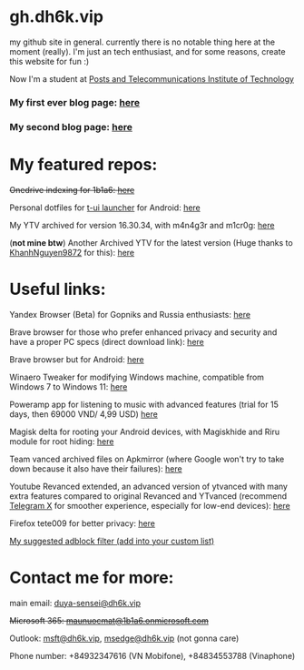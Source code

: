 # gh.dh6k.vip
my github site in general.
currently there is no notable thing here at the moment (really).
I'm just an tech enthusiast, and for some reasons, create this website for fun :)

Now I'm a student at [Posts and Telecommunications Institute of Technology](https://portal.ptit.edu.vn/eng/)

### My first ever blog page: [here](https://dh6k.blogspot.com)
### My second blog page: [here](https://dh6k.hashnode.dev)
# My featured repos:
~~Onedrive indexing for 1b1a6: [here](https://duyladuykk.github.io/FODI/front-end/)~~

Personal dotfiles for [t-ui launcher](https://play.google.com/store/apps/details?id=ohi.andre.consolelauncher) for Android: [here](https://dh6k.github.io/t-ui-dotfiles/)

My YTV archived for version 16.30.34, with m4n4g3r and m1cr0g: [here](https://github.com/dh6k/432490279788313560182459438453/releases/)

(**not mine btw**) Another Archived YTV for the latest version (Huge thanks to [KhanhNguyen9872](https://github.com/khanhnguyen9872) for this): [here](https://github.com/KhanhNguyen9872/0101011101010111001110010011000101100100010010000101011001101001010110100101011000111001010101110101/releases/)

# Useful links:
Yandex Browser (Beta) for Gopniks and Russia enthusiasts: [here](https://browser.yandex.com/beta/)

Brave browser for those who prefer enhanced privacy and security and have a proper PC specs (direct download link): [here](https://laptop-updates.brave.com/latest/winx64)

Brave browser but for Android: [here](https://play.google.com/store/apps/details?id=com.brave.browser)

Winaero Tweaker for modifying Windows machine, compatible from Windows 7 to Windows 11: [here](https://winaero.com/download-winaero-tweaker/)

Poweramp app for listening to music with advanced features (trial for 15 days, then 69000 VND/ 4,99 USD) [here](https://powerampapp.com/download-poweramp/)

Magisk delta for rooting your Android devices, with Magiskhide and Riru module for root hiding: [here](https://huskydg.github.io/magisk-files/)

Team vanced archived files on Apkmirror (where Google won't try to take down because it also have their failures): [here](https://www.apkmirror.com/apk/team-vanced/)

Youtube Revanced extended, an advanced version of ytvanced with many extra features compared to original Revanced and YTvanced (recommend [Telegram X](https://play.google.com/store/apps/details?id=org.thunderdog.challegram) for smoother experience, especially for low-end devices): [here](https://t.me/rvx_lite)

Firefox tete009 for better privacy: [here](www1.plala.or.jp/tete009/en-US/software.html)

[My suggested adblock filter (add into your custom list)](https://gh.dh6k.vip/suggested-filter)
# Contact me for more:

main email: duya-sensei@dh6k.vip

~~Microsoft 365: maunuocmat@1b1a6.onmicrosoft.com~~

Outlook: msft@dh6k.vip, msedge@dh6k.vip (not gonna care)

Phone number: +84932347616 (VN Mobifone), +84834553788 (Vinaphone)
